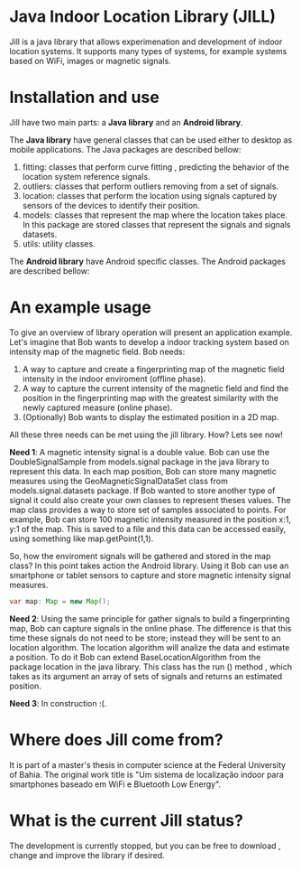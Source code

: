 # Java Indoor Location Library (JILL)
Jill is a java library that allows experimenation and development of indoor location systems. 
It supports many types of systems, for example systems based on WiFi, images or magnetic signals.

# Installation and use
Jill have two main parts: a **Java library** and an **Android library**.

The **Java library** have general classes that can be used either to desktop as mobile applications. The Java packages are described bellow:

1. fitting: classes that perform curve fitting , predicting the behavior of the location system reference signals.
2. outliers: classes that perform outliers removing from a set of signals.
3. location: classes that perform the location using signals captured by sensors of the devices to identify their position.
4. models: classes that represent the map where the location takes place. In this package are stored classes that represent the signals and signals datasets.
5. utils: utility classes.

The **Android library** have Android specific classes. The Android packages are described bellow: 

# An example usage
To give an overview of library operation will present an application example. Let's imagine that Bob wants to develop a indoor tracking system based on intensity map of the magnetic field. Bob needs:

1. A way to capture and create a fingerprinting map of the magnetic field intensity in the indoor enviroment (offline phase).
2. A way to capture the current intensity of the magnetic field and find the position in the fingerprinting map with the greatest similarity with the newly captured measure (online phase).
3. (Optionally) Bob wants to display the estimated position in a 2D map.
 
All these three needs can be met using the jill library. How? Lets see now!

**Need 1**: A magnetic intensity signal is a double value. Bob can use the DoubleSignalSample from models.signal package in the java library to represent this data. In each map position, Bob can store many magnetic measures using the GeoMagneticSignalDataSet class from models.signal.datasets package. If Bob wanted to store another type of signal it could also create your own classes to represent theses values. The map class provides a way to store set of samples associated to points. For example, Bob can store 100 magnetic intensity measured in the position x:1, y:1 of the map. This is saved to a file and this data can be accessed easily, using something like map.getPoint(1,1).

So, how the enviroment signals will be gathered and stored in the map class? In this point takes action the Android library. Using it Bob can use an smartphone or tablet sensors to capture and store magnetic intensity signal measures.

```java 
var map: Map = new Map();
```

**Need 2**: Using the same principle for gather signals to build a fingerprinting map, Bob can capture signals in the online phase. The difference is that this time these signals do not need to be store; instead they will be sent to an location algorithm. The location algorithm will analize the data and estimate a position. To do it Bob can extend BaseLocationAlgorithm from the package location in the java library. This class has the run () method , which takes as its argument an array of sets of signals and returns an estimated position.
 
**Need 3**: In construction :(.

# Where does Jill come from?
It is part of a master's thesis in computer science at the Federal University of Bahia. The original work title is "Um sistema de localização indoor para smartphones baseado em WiFi e Bluetooth Low Energy".

# What is the current Jill status?
The development is currently stopped, but you can be free to download , change and improve the library if desired.
